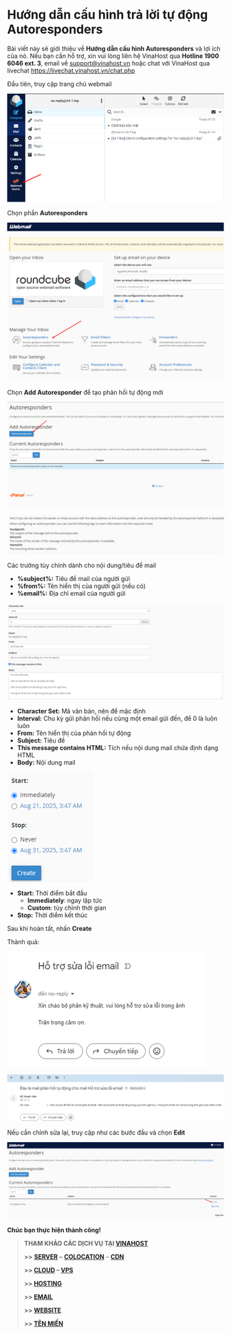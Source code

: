 # Hướng dẫn cấu hình trả lời tự động Autoresponders

Bài viết này sẽ giới thiệu về **Hướng dẫn cấu hình Autoresponders** và lợi ích của nó. Nếu bạn cần hỗ trợ, xin vui lòng liên hệ VinaHost qua **Hotline 1900 6046 ext. 3**, email về [support@vinahost.vn](mailto:support@vinahost.vn) hoặc chat với VinaHost qua livechat <https://livechat.vinahost.vn/chat.php>

Đầu tiên, truy cập trang chủ webmail

 ![](attachments/bd303b47-bd80-4b5f-8a10-fee0239e101e.png)

Chọn phần **Autoresponders**

 ![](attachments/1ae3c550-396d-4eea-9f41-2a89a4a34e55.png)

Chọn **Add Autoresponder** để tạo phản hồi tự động mới

 ![](attachments/6d70d6e3-85ea-4875-ae88-86b11c9531e8.png)

 ![](attachments/78644fcb-1c7a-449f-9346-06785ce0bf8d.png)

Các trường tùy chỉnh dành cho nội dung/tiêu đề mail

* **%subject%:** Tiêu đề mail của người gửi
* **%from%:** Tên hiển thị của người gửi (nếu có)
* **%email%:** Địa chỉ email của người gửi

 ![](attachments/3a303128-b16c-4162-bb6d-7ed0c7153be4.png)

* **Character Set:** Mã văn bản, nên để mặc định
* **Interval:** Chu kỳ gửi phản hồi nếu cùng một email gửi đến, để 0 là luôn luôn
* **From:** Tên hiển thị của phản hồi tự động
* **Subject:** Tiêu đề
* **This message contains HTML:** Tích nếu nội dung mail chứa định dạng HTML
* **Body:** Nội dung mail

 ![](attachments/d48afcb2-51bf-4c2f-a259-de15c282601e.png)

* **Start:** Thời điểm bắt đầu
  * **Immediately**: ngay lập tức
  * **Custom**: tùy chỉnh thời gian
* **Stop:** Thời điểm kết thúc

Sau khi hoàn tất, nhấn **Create**

Thành quả:

 ![](attachments/7016f56c-9580-4bd2-86f3-bdd32002d727.png " =463x268")

 ![](attachments/20fb339d-096b-49e1-acf3-0bc17729cb65.png " =1178x255")

Nếu cần chỉnh sửa lại, truy cập như các bước đầu và chọn **Edit**

 ![](attachments/ae539532-2894-4c3c-b95c-1729a4b4fc55.png)

**Chúc bạn thực hiện thành công!**

> **THAM KHẢO CÁC DỊCH VỤ TẠI [VINAHOST](https://vinahost.vn/)**
>
> **>>** **[SERVER](https://vinahost.vn/thue-may-chu-rieng/)** **–** **[COLOCATION](https://vinahost.vn/colocation.html)** – **[CDN](https://vinahost.vn/dich-vu-cdn-chuyen-nghiep)**
>
> **>> [CLOUD](https://vinahost.vn/cloud-server-gia-re/) – [VPS](https://vinahost.vn/vps-ssd-chuyen-nghiep/)**
>
> **>> [HOSTING](https://vinahost.vn/wordpress-hosting)**
>
> **>> [EMAIL](https://vinahost.vn/email-hosting)**
>
> **>> [WEBSITE](http://vinawebsite.vn/)**
>
> **>> [TÊN MIỀN](https://vinahost.vn/ten-mien-gia-re/)**